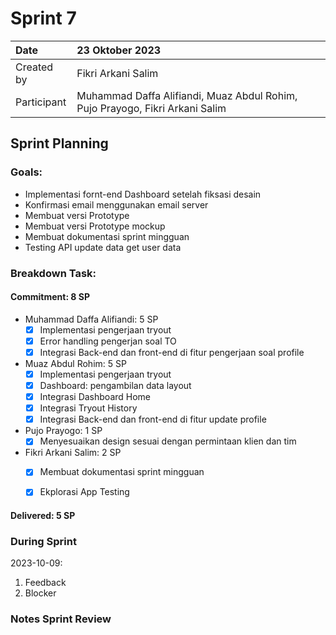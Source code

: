 # Sprint 7


|Date|23 Oktober 2023|
| :- | :- |
|Created by|Fikri Arkani Salim|
|Participant|Muhammad Daffa Alifiandi, Muaz Abdul Rohim, Pujo Prayogo, Fikri Arkani Salim|
## Sprint Planning
### Goals:
- Implementasi fornt-end Dashboard setelah fiksasi desain
- Konfirmasi email menggunakan email server
- Membuat versi Prototype 
- Membuat versi Prototype mockup  
- Membuat dokumentasi sprint mingguan
- Testing API update data get user data

### Breakdown Task:
#### Commitment: 8 SP
- Muhammad Daffa Alifiandi: 5 SP
  - [X] Implementasi pengerjaan tryout
  - [X] Error handling pengerjan soal TO
  - [X] Integrasi Back-end dan front-end di fitur pengerjaan soal
 profile
- Muaz Abdul Rohim: 5 SP
  - [X] Implementasi pengerjaan tryout
  - [X] Dashboard: pengambilan data layout
  - [X] Integrasi Dashboard Home
  - [X] Integrasi Tryout History
  - [X] Integrasi Back-end dan front-end di fitur update profile
- Pujo Prayogo: 1 SP
  - [X] Menyesuaikan design sesuai dengan permintaan klien dan tim  
- Fikri Arkani Salim: 2 SP
  - [X] Membuat dokumentasi sprint mingguan
  - [X] Ekplorasi App Testing
  

#### Delivered:	 5 SP
### During Sprint
2023-10-09:

1. Feedback
1. Blocker
### Notes Sprint Review


